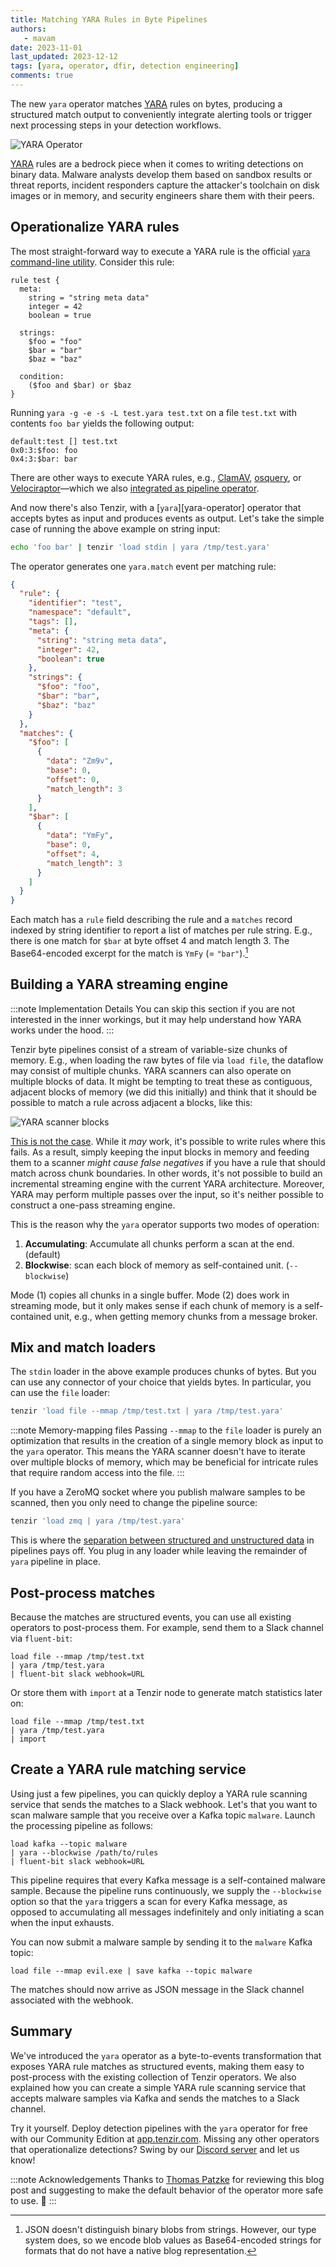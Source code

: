 ```yaml
---
title: Matching YARA Rules in Byte Pipelines
authors:
   - mavam
date: 2023-11-01
last_updated: 2023-12-12
tags: [yara, operator, dfir, detection engineering]
comments: true
---
```


The new `yara` operator matches [YARA][yara] rules on bytes, producing a
structured match output to conveniently integrate alerting tools or trigger next
processing steps in your detection workflows.

[yara]: https://virustotal.github.io/yara/

![YARA Operator](yara-operator.excalidraw.svg)

<!--truncate-->

[YARA][yara] rules are a bedrock piece when it comes to writing detections on
binary data. Malware analysts develop them based on sandbox results or threat
reports, incident responders capture the attacker's toolchain on disk images or
in memory, and security engineers share them with their peers.

## Operationalize YARA rules

The most straight-forward way to execute a YARA rule is the official [`yara`
command-line utility](https://yara.readthedocs.io/en/stable/commandline.html).
Consider this rule:

```
rule test {
  meta:
    string = "string meta data"
    integer = 42
    boolean = true

  strings:
    $foo = "foo"
    $bar = "bar"
    $baz = "baz"

  condition:
    ($foo and $bar) or $baz
}
```

Running `yara -g -e -s -L test.yara test.txt` on a file `test.txt` with contents
`foo bar` yields the following output:

```
default:test [] test.txt
0x0:3:$foo: foo
0x4:3:$bar: bar
```

There are other ways to execute YARA rules, e.g.,
[ClamAV](https://www.clamav.net/),
[osquery](https://osquery.readthedocs.io/en/stable/deployment/yara/), or
[Velociraptor](https://docs.velociraptor.app/vql_reference/plugin/yara/)—which
we also [integrated as pipeline
operator](/blog/integrating-velociraptor-into-tenzir-pipelines).

And now there's also Tenzir, with a [`yara`][yara-operator] operator that
accepts bytes as input and produces events as output. Let's take the simple case
of running the above example on string input:

```bash
echo 'foo bar' | tenzir 'load stdin | yara /tmp/test.yara'
```

The operator generates one `yara.match` event per matching rule:

```json
{
  "rule": {
    "identifier": "test",
    "namespace": "default",
    "tags": [],
    "meta": {
      "string": "string meta data",
      "integer": 42,
      "boolean": true
    },
    "strings": {
      "$foo": "foo",
      "$bar": "bar",
      "$baz": "baz"
    }
  },
  "matches": {
    "$foo": [
      {
        "data": "Zm9v",
        "base": 0,
        "offset": 0,
        "match_length": 3
      }
    ],
    "$bar": [
      {
        "data": "YmFy",
        "base": 0,
        "offset": 4,
        "match_length": 3
      }
    ]
  }
}
```

Each match has a `rule` field describing the rule and a `matches` record indexed
by string identifier to report a list of matches per rule string. E.g., there is
one match for `$bar` at byte offset 4 and match length 3. The Base64-encoded
excerpt for the match is `YmFy` (= `"bar"`).[^1]

[^1]: JSON doesn't distinguish binary blobs from strings. However, our type
    system does, so we encode blob values as Base64-encoded strings for formats
    that do not have a native blog representation.

## Building a YARA streaming engine

:::note Implementation Details
You can skip this section if you are not interested in the inner workings, but
it may help understand how YARA works under the hood.
:::

Tenzir byte pipelines consist of a stream of variable-size chunks of memory.
E.g., when loading the raw bytes of file via `load file`, the dataflow may
consist of multiple chunks. YARA scanners can also operate on multiple blocks of
data. It might be tempting to treat these as contiguous, adjacent blocks of
memory (we did this initially) and think that it should be possible to match a
rule across adjacent a blocks, like this:

![YARA scanner blocks](yara-implementation.excalidraw.svg)

[This is not the case](https://github.com/VirusTotal/yara/issues/1994). While it
*may* work, it's possible to write rules where this fails. As a result, simply
keeping the input blocks in memory and feeding them to a scanner *might cause
false negatives* if you have a rule that should match across chunk boundaries.
In other words, it's not possible to build an incremental streaming engine with
the current YARA architecture. Moreover, YARA may perform multiple passes over
the input, so it's neither possible to construct a one-pass streaming engine.

This is the reason why the `yara` operator supports two modes of operation:

1. **Accumulating**: Accumulate all chunks perform a scan at the end. (default)
2. **Blockwise**: scan each block of memory as self-contained unit.
   (`--blockwise`)

Mode (1) copies all chunks in a single buffer. Mode (2) does work in streaming
mode, but it only makes sense if each chunk of memory is a self-contained unit,
e.g., when getting memory chunks from a message broker.

## Mix and match loaders

The `stdin` loader in the above example produces chunks of bytes. But you can
use any connector of your choice that yields bytes. In particular, you can use
the `file` loader:

```bash
tenzir 'load file --mmap /tmp/test.txt | yara /tmp/test.yara'
```

:::note Memory-mapping files
Passing `--mmap` to the `file` loader is purely an optimization that results in
the creation of a single memory block as input to the `yara` operator. This
means the YARA scanner doesn't have to iterate over multiple blocks of memory,
which may be beneficial for intricate rules that require random access into the
file.
:::

If you have a ZeroMQ socket where you publish malware samples to be scanned,
then you only need to change the pipeline source:

```bash
tenzir 'load zmq | yara /tmp/test.yara'
```

This is where the [separation between structured and unstructured
data][separation-of-concerns] in pipelines pays off. You plug in any loader
while leaving the remainder of `yara` pipeline in place.

[separation-of-concerns]: /blog/five-design-principles-for-building-a-data-pipeline-engine#p1-separation-of-concerns

## Post-process matches

Because the matches are structured events, you can use all existing operators to
post-process them. For example, send them to a Slack channel via
`fluent-bit`:

```
load file --mmap /tmp/test.txt
| yara /tmp/test.yara
| fluent-bit slack webhook=URL
```

Or store them with `import` at a Tenzir node to generate match statistics later
on:

```
load file --mmap /tmp/test.txt
| yara /tmp/test.yara
| import
```

## Create a YARA rule matching service

Using just a few pipelines, you can quickly deploy a YARA rule scanning service
that sends the matches to a Slack webhook. Let's that you want to scan malware
sample that you receive over a Kafka topic `malware`. Launch the processing
pipeline as follows:

```
load kafka --topic malware
| yara --blockwise /path/to/rules
| fluent-bit slack webhook=URL
```

This pipeline requires that every Kafka message is a self-contained malware
sample. Because the pipeline runs continuously, we supply the `--blockwise`
option so that the `yara` triggers a scan for every Kafka message, as opposed to
accumulating all messages indefinitely and only initiating a scan when the input
exhausts.

You can now submit a malware sample by sending it to the `malware` Kafka topic:

```
load file --mmap evil.exe | save kafka --topic malware
```

The matches should now arrive as JSON message in the Slack channel associated
with the webhook.

## Summary

We've introduced the `yara` operator as a byte-to-events transformation that
exposes YARA rule matches as structured events, making them easy to post-process
with the existing collection of Tenzir operators. We also explained how you can
create a simple YARA rule scanning service that accepts malware samples via
Kafka and sends the matches to a Slack channel.

Try it yourself. Deploy detection pipelines with the `yara` operator for free
with our Community Edition at [app.tenzir.com](https://app.tenzir.com). Missing
any other operators that operationalize detections? Swing by our [Discord
server](/discord) and let us know!

:::note Acknowledgements
Thanks to [Thomas Patzke](https://github.com/thomaspatzke) for reviewing this
blog post and suggesting to make the default behavior of the operator more safe
to use. 🙏
:::
